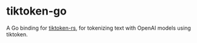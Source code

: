 # tiktoken-go

A Go binding for [tiktoken-rs](https://github.com/zurawiki/tiktoken-rs), for tokenizing text with OpenAI models using tiktoken.
